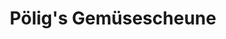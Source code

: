 ---
title: "Pölig's Gemüsescheune"
url: /wolfenbuettel/poeligs-gemuesescheune/
shop: Gemüse & Obst
---